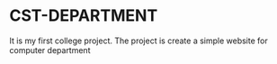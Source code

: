 # CST-DEPARTMENT
It is my first college project. The project is create a simple website for computer department 
